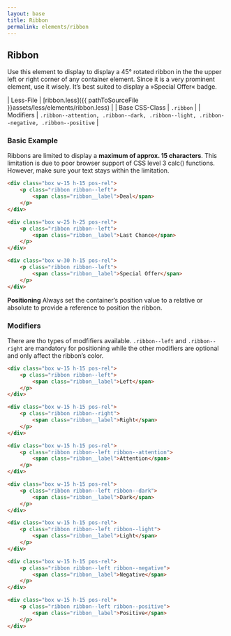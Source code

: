 ```yaml
---
layout: base
title: Ribbon
permalink: elements/ribbon
---
```


## Ribbon
Use this element to display to display a 45° rotated ribbon in the the upper left or right corner of any container element. Since it is a very prominent element, use it wisely. It’s best suited to display a »Special Offer« badge.

| Less-File      | [ribbon.less]({{ pathToSourceFile }}assets/less/elements/ribbon.less)                     |
| Base CSS-Class | `.ribbon`                                                                                 |
| Modifiers      | `.ribbon--attention, .ribbon--dark, .ribbon--light, .ribbon--negative, .ribbon--positive` |

### Basic Example
Ribbons are limited to display a **maximum of approx. 15 characters**. This limitation is due to poor browser support of CSS level 3 calc() functions. However, make sure your text stays within the limitation.

```html
<div class="box w-15 h-15 pos-rel">
    <p class="ribbon ribbon--left">
        <span class="ribbon__label">Deal</span>
    </p>
</div>

<div class="box w-25 h-25 pos-rel">
    <p class="ribbon ribbon--left">
        <span class="ribbon__label">Last Chance</span>
    </p>
</div>

<div class="box w-30 h-15 pos-rel">
    <p class="ribbon ribbon--left">
        <span class="ribbon__label">Special Offer</span>
    </p>
</div>
```

<p class="hint"><b>Positioning</b> Always set the container’s position value to a relative or absolute to provide a reference to position the ribbon.</p>

### Modifiers
There are tho types of modfifiers available. `.ribbon--left` and `.ribbon--right` are mandatory for positioning while the other modifiers are optional and only affect the ribbon’s color.

```html
<div class="box w-15 h-15 pos-rel">
    <p class="ribbon ribbon--left">
        <span class="ribbon__label">Left</span>
    </p>
</div>

<div class="box w-15 h-15 pos-rel">
    <p class="ribbon ribbon--right">
        <span class="ribbon__label">Right</span>
    </p>
</div>

<div class="box w-15 h-15 pos-rel">
    <p class="ribbon ribbon--left ribbon--attention">
        <span class="ribbon__label">Attention</span>
    </p>
</div>

<div class="box w-15 h-15 pos-rel">
    <p class="ribbon ribbon--left ribbon--dark">
        <span class="ribbon__label">Dark</span>
    </p>
</div>

<div class="box w-15 h-15 pos-rel">
    <p class="ribbon ribbon--left ribbon--light">
        <span class="ribbon__label">Light</span>
    </p>
</div>

<div class="box w-15 h-15 pos-rel">
    <p class="ribbon ribbon--left ribbon--negative">
        <span class="ribbon__label">Negative</span>
    </p>
</div>

<div class="box w-15 h-15 pos-rel">
    <p class="ribbon ribbon--left ribbon--positive">
        <span class="ribbon__label">Positive</span>
    </p>
</div>
```
